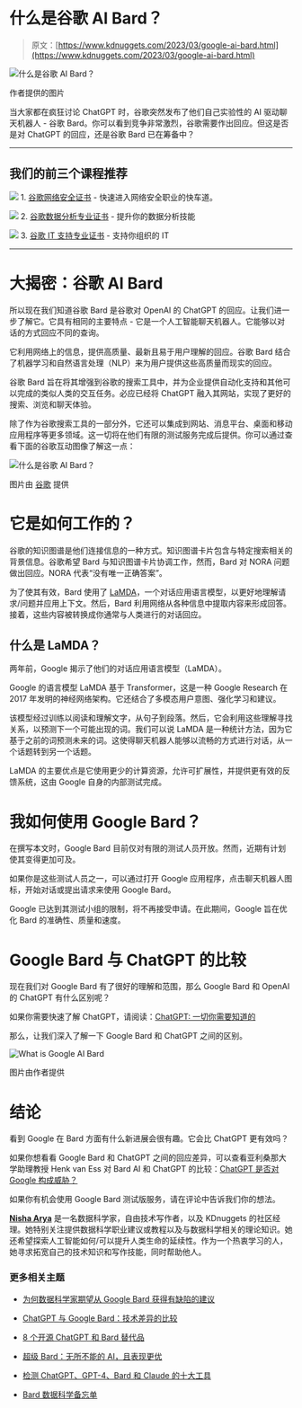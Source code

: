 # 什么是谷歌 AI Bard？

> 原文：[https://www.kdnuggets.com/2023/03/google-ai-bard.html](https://www.kdnuggets.com/2023/03/google-ai-bard.html)

![什么是谷歌 AI Bard？](../Images/3c02d03924e5411c0f94ae7aa8583537.png)

作者提供的图片

当大家都在疯狂讨论 ChatGPT 时，谷歌突然发布了他们自己实验性的 AI 驱动聊天机器人 - 谷歌 Bard。你可以看到竞争非常激烈，谷歌需要作出回应。但这是否是对 ChatGPT 的回应，还是谷歌 Bard 已在筹备中？

* * *

## 我们的前三个课程推荐

![](../Images/0244c01ba9267c002ef39d4907e0b8fb.png) 1\. [谷歌网络安全证书](https://www.kdnuggets.com/google-cybersecurity) - 快速进入网络安全职业的快车道。

![](../Images/e225c49c3c91745821c8c0368bf04711.png) 2\. [谷歌数据分析专业证书](https://www.kdnuggets.com/google-data-analytics) - 提升你的数据分析技能

![](../Images/0244c01ba9267c002ef39d4907e0b8fb.png) 3\. [谷歌 IT 支持专业证书](https://www.kdnuggets.com/google-itsupport) - 支持你组织的 IT

* * *

# 大揭密：谷歌 AI Bard

所以现在我们知道谷歌 Bard 是谷歌对 OpenAI 的 ChatGPT 的回应。让我们进一步了解它。它具有相同的主要特点 - 它是一个人工智能聊天机器人。它能够以对话的方式回应不同的查询。

它利用网络上的信息，提供高质量、最新且易于用户理解的回应。谷歌 Bard 结合了机器学习和自然语言处理（NLP）来为用户提供这些高质量而现实的回应。

谷歌 Bard 旨在将其增强到谷歌的搜索工具中，并为企业提供自动化支持和其他可以完成的类似人类的交互任务。必应已经将 ChatGPT 融入其网站，实现了更好的搜索、浏览和聊天体验。

除了作为谷歌搜索工具的一部分外，它还可以集成到网站、消息平台、桌面和移动应用程序等更多领域。这一切将在他们有限的测试服务完成后提供。你可以通过查看下面的谷歌互动图像了解这一点：

![什么是谷歌 AI Bard？](../Images/f1fcc338b827587649a9eb5dfef5af16.png)

图片由 [谷歌](https://blog.google/technology/ai/bard-google-ai-search-updates/) 提供

# 它是如何工作的？

谷歌的知识图谱是他们连接信息的一种方式。知识图谱卡片包含与特定搜索相关的背景信息。谷歌希望 Bard 与知识图谱卡片协调工作，然而，Bard 对 NORA 问题做出回应。NORA 代表“没有唯一正确答案”。

为了使其有效，Bard 使用了 [LaMDA](https://blog.google/technology/ai/lamda/)，一个对话应用语言模型，以更好地理解请求/问题并应用上下文。然后，Bard 利用网络从各种信息中提取内容来形成回答。接着，这些内容被转换成你通常与人类进行的对话回应。

## 什么是 LaMDA？

两年前，Google 揭示了他们的对话应用语言模型（LaMDA）。

Google 的语言模型 LaMDA 基于 Transformer，这是一种 Google Research 在 2017 年发明的神经网络架构。它还结合了多模态用户意图、强化学习和建议。

该模型经过训练以阅读和理解文字，从句子到段落。然后，它会利用这些理解寻找关系，以预测下一个可能出现的词。我们可以说 LaMDA 是一种统计方法，因为它基于之前的词预测未来的词。这使得聊天机器人能够以流畅的方式进行对话，从一个话题转到另一个话题。

LaMDA 的主要优点是它使用更少的计算资源，允许可扩展性，并提供更有效的反馈系统，这由 Google 自身的内部测试完成。

# 我如何使用 Google Bard？

在撰写本文时，Google Bard 目前仅对有限的测试人员开放。然而，近期有计划使其变得更加可及。

如果你是这些测试人员之一，可以通过打开 Google 应用程序，点击聊天机器人图标，开始对话或提出请求来使用 Google Bard。

Google 已达到其测试小组的限制，将不再接受申请。在此期间，Google 旨在优化 Bard 的准确性、质量和速度。

# Google Bard 与 ChatGPT 的比较

现在我们对 Google Bard 有了很好的理解和范围，那么 Google Bard 和 OpenAI 的 ChatGPT 有什么区别呢？

如果你需要快速了解 ChatGPT，请阅读：[ChatGPT: 一切你需要知道的](/2023/01/chatgpt-everything-need-know.html)

那么，让我们深入了解一下 Google Bard 和 ChatGPT 之间的区别。

![What is Google AI Bard](../Images/55aee3d250b6779f3658c8793392d934.png)

图片由作者提供

# 结论

看到 Google 在 Bard 方面有什么新进展会很有趣。它会比 ChatGPT 更有效吗？

如果你想看看 Google Bard 和 ChatGPT 之间的回应差异，可以查看亚利桑那大学助理教授 Henk van Ess 对 Bard AI 和 ChatGPT 的比较：[ChatGPT 是否对 Google 构成威胁？](https://twitter.com/henkvaness/status/1614092390968750081?ref_src=twsrc%5Etfw%7Ctwcamp%5Etweetembed%7Ctwterm%5E1614092390968750081%7Ctwgr%5Eac6d1ef7bfc34f19fdd07c84dc7088ee4f76e514%7Ctwcon%5Es1_&ref_url=https%3A%2F%2Fparametric-architecture.com%2Fwhat-is-the-difference-between-google-bard-ai-and-open-ai-chatgpt%2F)

如果你有机会使用 Google Bard 测试版服务，请在评论中告诉我们你的想法。

**[Nisha Arya](https://www.linkedin.com/in/nisha-arya-ahmed/)** 是一名数据科学家，自由技术写作者，以及 KDnuggets 的社区经理。她特别关注提供数据科学职业建议或教程以及与数据科学相关的理论知识。她还希望探索人工智能如何/可以提升人类生命的延续性。作为一个热衷学习的人，她寻求拓宽自己的技术知识和写作技能，同时帮助他人。

### 更多相关主题

+   [为何数据科学家期望从 Google Bard 获得有缺陷的建议](https://www.kdnuggets.com/2023/02/data-scientists-expect-flawed-advice-google-bard.html)

+   [ChatGPT 与 Google Bard：技术差异的比较](https://www.kdnuggets.com/2023/03/chatgpt-google-bard-comparison-technical-differences.html)

+   [8 个开源 ChatGPT 和 Bard 替代品](https://www.kdnuggets.com/2023/04/8-opensource-alternative-chatgpt-bard.html)

+   [超级 Bard：无所不能的 AI，且表现更优](https://www.kdnuggets.com/2023/05/super-bard-ai-better.html)

+   [检测 ChatGPT、GPT-4、Bard 和 Claude 的十大工具](https://www.kdnuggets.com/2023/05/top-10-tools-detecting-chatgpt-gpt4-bard-llms.html)

+   [Bard 数据科学备忘单](https://www.kdnuggets.com/2023/05/bard-data-science-cheat-sheet.html)
